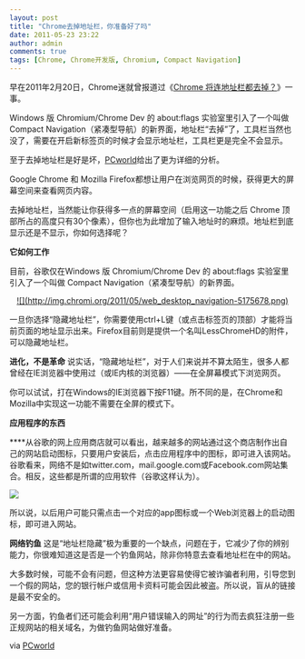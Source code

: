 ```yaml
---
layout: post
title: "Chrome去掉地址栏，你准备好了吗"
date: 2011-05-23 23:22
author: admin
comments: true
tags: [Chrome, Chrome开发版, Chromium, Compact Navigation]
---
```

早在2011年2月20日，Chrome迷就曾报道过《[Chrome 将连地址栏都去掉？](http://www.chromi.org/archives/10516)》一事。

Windows 版 Chromium/Chrome Dev 的 about:flags 实验室里引入了一个叫做 Compact Navigation（紧凑型导航）的新界面，地址栏“去掉”了，工具栏当然也没了，需要在开启新标签页的时候才会显示地址栏，工具栏更是完全不会显示。

至于去掉地址栏是好是坏，<a href="http://www.pcworld.com" target="_blank">PCworld</a>给出了更为详细的分析。

Google Chrome 和 Mozilla Firefox都想让用户在浏览网页的时候，获得更大的屏幕空间来查看网页内容。

去掉地址栏，当然能让你获得多一点的屏幕空间（启用这一功能之后 Chrome 顶部所占的高度只有30个像素），但你也为此增加了输入地址时的麻烦。地址栏到底显示还是不显示，你如何选择呢？

**它如何工作**

目前，谷歌仅在Windows 版 Chromium/Chrome Dev 的 about:flags 实验室里引入了一个叫做 Compact Navigation（紧凑型导航）的新界面。
<p style="text-align: center;"><a href="http://img.chromi.org/2011/05/web_desktop_navigation-5175678.png">![](http://img.chromi.org/2011/05/web_desktop_navigation-5175678.png)</a>

一旦你选择“隐藏地址栏”，你需要使用ctrl+L键（或点击标签页的顶部）才能将当前页面的地址显示出来。Firefox目前则是提供一个名叫LessChromeHD的附件，可以隐藏地址栏。

**进化，不是革命**
说实话，“隐藏地址栏”，对于人们来说并不算太陌生，很多人都曾经在IE浏览器中使用过（或IE内核的浏览器）——在全屏幕模式下浏览网页。

你可以试试，打在Windows的IE浏览器下按F11键。所不同的是，在Chrome和Mozilla中实现这一功能不需要在全屏的模式下。

**应用程序的东西**

****从谷歌的网上应用商店就可以看出，越来越多的网站通过这个商店制作出自己的网站启动图标，只要用户安装后，点击应用程序中的图标，即可进入该网站。谷歌看来，网络不是如twitter.com，mail.google.com或Facebook.com网站集合。相反，这些都是所谓的应用软件（谷歌这样认为）。

<a href="http://img.chromi.org/2011/05/webapps-5175670.jpg">![](http://img.chromi.org/2011/05/webapps-5175670.jpg)</a>

所以说，以后用户可能只需点击一个对应的app图标或一个Web浏览器上的启动图标，即可进入网站。

**网络钓鱼**
这是“地址栏隐藏”极为重要的一个缺点，问题在于，它减少了你的辨别能力，你很难知道这是否是一个钓鱼网站，除非你特意去查看地址栏在中的网站。

大多数时候，可能不会有问题，但这种方法更容易使得它被诈骗者利用，引导您到一个假的网站，您的银行帐户或信用卡资料可能会因此被盗。所以说，盲从的链接是最不安全的。

另一方面，钓鱼者们还可能会利用“用户错误输入的网址”的行为而去疯狂注册一些正规网站的相关域名，为做钓鱼网站做好准备。

via <a href="http://www.pcworld.com/article/228396/kill_your_browsers_address_bar_pros_and_cons.html" target="_blank">PCworld</a>
